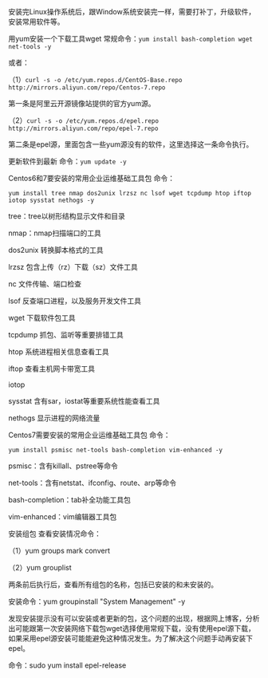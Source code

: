 安装完Linux操作系统后，跟Window系统安装完一样，需要打补丁，升级软件，安装常用软件等。

用yum安装一个下载工具wget
常规命令：````yum install bash-completion wget net-tools -y````

或者：

（1）````curl -s -o /etc/yum.repos.d/CentOS-Base.repo http://mirrors.aliyun.com/repo/Centos-7.repo````

第一条是阿里云开源镜像站提供的官方yum源。

（2）````curl -s -o /etc/yum.repos.d/epel.repo http://mirrors.aliyun.com/repo/epel-7.repo````

第二条是epel源，里面包含一些yum源没有的软件，这里选择这一条命令执行。

更新软件到最新
命令：````yum update -y````

Centos6和7要安装的常用企业运维基础工具包
命令：
````
yum install tree nmap dos2unix lrzsz nc lsof wget tcpdump htop iftop iotop sysstat nethogs -y
````
tree：tree以树形结构显示文件和目录

nmap：nmap扫描端口的工具

dos2unix 转换脚本格式的工具

lrzsz 包含上传（rz）下载（sz）文件工具

nc 文件传输、端口检查

lsof 反查端口进程，以及服务开发文件工具

wget 下载软件包工具

tcpdump 抓包、监听等重要排错工具

htop 系统进程相关信息查看工具

iftop 查看主机网卡带宽工具

iotop 

sysstat 含有sar，iostat等重要系统性能查看工具

nethogs 显示进程的网络流量

Centos7需要安装的常用企业运维基础工具包
命令：

````yum install psmisc net-tools bash-completion vim-enhanced -y````

psmisc：含有killall、pstree等命令

net-tools：含有netstat、ifconfig、route、arp等命令

bash-completion：tab补全功能工具包

vim-enhanced：vim编辑器工具包


安装组包
查看安装情况命令：

（1）yum groups mark convert

（2）yum grouplist 

两条前后执行后，查看所有组包的名称，包括已安装的和未安装的。

安装命令：yum groupinstall "System Management" -y

发现安装提示没有可以安装或者更新的包，这个问题的出现，根据网上博客，分析出可能跟第一次安装网络下载包wget选择使用常规下载，没有使用epel源下载，如果采用epel源安装可能能避免这种情况发生。为了解决这个问题手动再安装下epel。

命令：sudo yum install epel-release